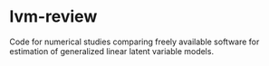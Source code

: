 # lvm-review
Code for numerical studies comparing freely available software for estimation of generalized linear latent variable models.
